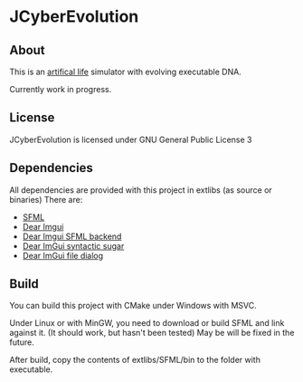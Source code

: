 # JCyberEvolution
 
## About
This is an [artifical life](https://en.wikipedia.org/wiki/Artificial_life) simulator with evolving executable DNA.

Currently work in progress.

## License
JCyberEvolution is licensed under GNU General Public License 3

## Dependencies
All dependencies are provided with this project in extlibs (as source or binaries)
There are:
- [SFML](https://www.sfml-dev.org)
- [Dear Imgui](https://github.com/ocornut/imgui)
- [Dear Imgui SFML backend](https://github.com/eliasdaler/imgui-sfml)
- [Dear ImGui syntactic sugar](https://github.com/mnesarco/imgui_sugar)
- [Dear ImGui file dialog](https://github.com/aiekick/ImGuiFileDialog)

## Build
You can build this project with CMake under Windows with MSVC.

Under Linux or with MinGW, you need to download or build SFML and link against it.
(It should work, but hasn't been tested)
May be will be fixed in the future.

After build, copy the contents of extlibs/SFML/bin to the folder with executable.
